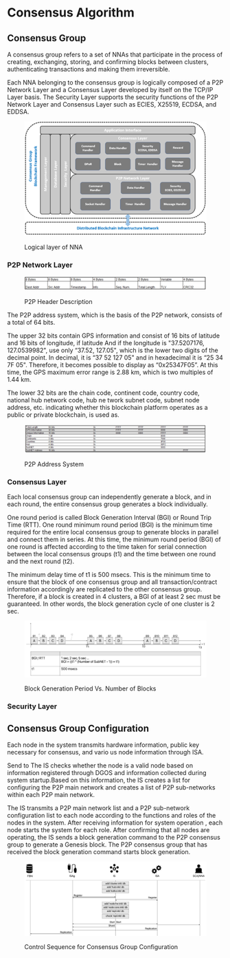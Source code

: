 # Consensus Algorithm

## Consensus Group

A consensus group refers to a set of NNAs that participate in the process of creating, exchanging, storing, and confirming blocks between clusters, authenticating transactions and making them irreversible.

Each NNA belonging to the consensus group is logically composed of a P2P Network Layer and a Consensus Layer developed by itself on the TCP/IP Layer basis. The Security Layer supports the security functions of the P2P Network Layer and Consensus Layer such as ECIES, X25519, ECDSA, and EDDSA.

<figure><img src="../../../.gitbook/assets/image (2) (4).png" alt=""><figcaption><p>Logical layer of NNA</p></figcaption></figure>

### P2P Network Layer

<figure><img src="../../../.gitbook/assets/image (1).png" alt=""><figcaption><p>P2P Header Description</p></figcaption></figure>

The P2P address system, which is the basis of the P2P network, consists of a total of 64 bits.

The upper 32 bits contain GPS information and consist of 16 bits of latitude and 16 bits of longitude, if latitude And if the longitude is "37.5207176, 127.0539982", use only “37.52, 127.05", which is the lower two digits of the decimal point. In decimal, it is “37 52 127 05" and in hexadecimal it is “25 34 7F 05". Therefore, it becomes possible to display as “0x25347F05”. At this time, the GPS maximum error range is 2.88 km, which is two multiples of 1.44 km.

The lower 32 bits are the chain code, continent code, country code, national hub network code, hub ne twork subnet code, subnet node address, etc. indicating whether this blockchain platform operates as a public or private blockchain, is used as.

<figure><img src="../../../.gitbook/assets/image (3) (5).png" alt=""><figcaption><p>P2P Address System</p></figcaption></figure>

### Consensus Layer

Each local consensus group can independently generate a block, and in each round, the entire consensus group generates a block individually.

One round period is called Block Generation Interval (BGI) or Round Trip Time (RTT). One round minimum round period (BGI) is the minimum time required for the entire local consensus group to generate blocks in parallel and connect them in series. At this time, the minimum round period (BGI) of one round is affected according to the time taken for serial connection between the local consensus groups (t1) and the time between one round and the next round (t2).

The minimum delay time of t1 is 500 msecs. This is the minimum time to ensure that the block of one consensus group and all transaction/contract information accordingly are replicated to the other consensus group. Therefore, if a block is created in 4 clusters, a BGI of at least 2 sec must be guaranteed. In other words, the block generation cycle of one cluster is 2 sec.

<figure><img src="../../../.gitbook/assets/image (4) (5).png" alt=""><figcaption><p>Block Generation Period Vs. Number of Blocks</p></figcaption></figure>

### Security Layer



## Consensus Group Configuration

Each node in the system transmits hardware information, public key necessary for consensus, and vario us node information through ISA.

Send to The IS checks whether the node is a valid node based on information registered through DGOS and information collected during system startup.Based on this information, the IS creates a list for configuring the P2P main network and creates a list of P2P sub-networks within each P2P main network.

The IS transmits a P2P main network list and a P2P sub-network configuration list to each node according to the functions and roles of the nodes in the system. After receiving information for system operation , each node starts the system for each role. After confirming that all nodes are operating, the IS sends a block generation command to the P2P consensus group to generate a Genesis block. The P2P consensus group that has received the block generation command starts block generation.

<figure><img src="../../../.gitbook/assets/image (4).png" alt=""><figcaption><p>Control Sequence for Consensus Group Configuration</p></figcaption></figure>

